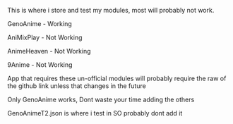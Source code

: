 This is where i store and test my modules, most will probably not work.

GenoAnime - Working

AniMixPlay - Not Working

AnimeHeaven - Not Working

9Anime - Not Working

App that requires these un-official modules will probably require the raw of the github link unless that changes in the future

Only GenoAnime works, Dont waste your time adding the others

GenoAnimeT2.json is where i test in SO probably dont add it 